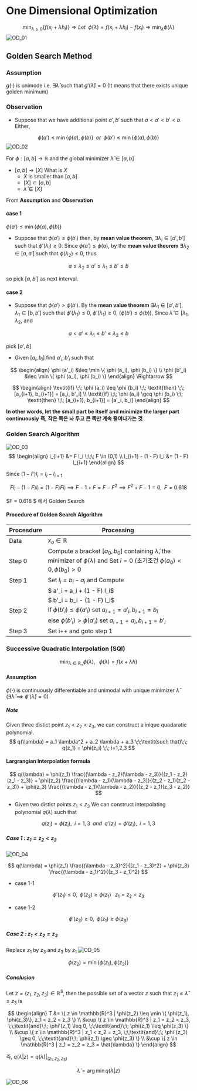 One Dimensional Optimization
==========================
$$
\min_{\lambda \geq 0} \{f(x_i + \lambda h_i) \} \Rightarrow \textit{Let} \;\; \phi(\lambda)= f(x_i + \lambda h_i) - f(x_i) \Rightarrow \min_{\lambda} \phi(\lambda)
$$
![OD_01](http://jnwhome.iptime.org/img/Nonlinear_Optimization/od_01.png)
## Golden Search Method 
### Assumption
$g(\cdot)$ is unimode i.e. $\exists \hat{\lambda}$ such that $g'(\hat{\lambda}) = 0$ (It means that there exists unique golden minimum)

### Observation
- Suppose that we have additional point $a', b'$ such that $a < a' < b' < b$. Either,

$$
\phi(a') \leq \min \{ \phi(a), \phi(b) \} \;\;\textit{or}\;\;\phi(b') \leq \min \{ \phi(a), \phi(b) \}
$$
![OD_02](http://jnwhome.iptime.org/img/Nonlinear_Optimization/od_02.png)

For $\phi:[a, b] \rightarrow \mathbb{R}$ and the global minimizer $\hat{\lambda} \in [a,b]$ 
- $[a, b] \rightarrow [X]$ What is $X$
   - $X$ is smaller than $[a, b]$
   - $[X] \subset [a, b]$
   - $\hat{\lambda} \in [X]$

From **Assumption** and **Observation**
#### case 1
$\phi(a') \leq \min \{ \phi(a), \phi(b)\}$
- Suppose that $\phi(a') \leq \phi(b')$ then, by **mean value theorem**, $\exists \lambda_i \in [a', b']$ such that $\phi'(\lambda_i) \geq 0$. Since $\phi(a') \leq \phi(a)$, by the **mean value theorem** $\exists \lambda_2 \in [a, a']$ such that $\phi(\lambda_2) \leq 0$, thus 

$$
a \leq \lambda_2 \leq a' \leq \lambda_1 \leq b' \leq b
$$

so pick $[a, b']$ as next interval.

#### case 2
- Suppose that $\phi(a') > \phi(b')$. By the **mean value theorem** $\exists \lambda_1 \in [a', b'], \; \lambda_1 \in [b, b']$ such that $\phi'(\lambda_1) \leq 0, \; \phi'(\lambda_1) \geq 0$, ($\phi(b') \leq  \phi(b)$), Since $\hat{\lambda} \in [\lambda_1, \lambda_2$, and 

$$
a < a' \leq \lambda_1 \leq b' \leq \lambda_2 \leq b
$$

pick $[a', b]$

- Given $[a_i, b_i]$ find $a'_i, b'_i$ such that

$$
\begin{align}
\phi (a'_i) &\leq \min \{ \phi (a_i), \phi (b_i) \} \\
\phi (b'_i) &\leq \min \{ \phi (a_i), \phi (b_i) \}
\end{align}
\Rightarrow
$$

$$
\begin{align}
\textit{if} \;\; \phi (a_i) \leq \phi (b_i) \;\; \textit{then} \;\; [a_{i+1}, b_{i+1}] = [a_i, b'_i] \\
\textit{if} \;\; \phi (a_i) \geq \phi (b_i) \;\; \textit{then} \;\; [a_{i+1}, b_{i+1}] = [a'_i, b_i]
\end{align}
$$

**In other words, let the small part be itself and minimize the larger part continuously**
**즉, 작은 쪽은 놔 두고 큰 쪽만 계속 줄여나가는 것**

### Golden Search Algorithm
![OD_03](http://jnwhome.iptime.org/img/Nonlinear_Optimization/od_03.png)
$$
\begin{align}
l_{i+1} &= F l_i \;\;\; F \in (0,1) \\
l_{i+1} - (1 - F) l_i &= (1 - F) l_{i+1}
\end{align}
$$

Since $(1 - F) l_i = l_i - l_{i+1}$ 

$$
F l_i - (1-F) l_i = (1-F)F l_i \implies F - 1 + F = F - F^2 \implies F^2 + F - 1 =0, \;\; F = 0.618 
$$

$F = 0.618 $ 에서 Golden Search 

#### Procedure of Golden Search Algorithm

| Procesdure | Processing|
|---|---|
| Data | $x_o \in \mathbb{R}$ |
| Step 0 | Compute a bracket $[a_0, b_0]$ containing $\hat{\lambda}$, the minimizer of $\phi(\lambda)$ and Set $i=0$ (초기조건 $\phi(a_0) < 0, \phi(b_0) > 0$|
| Step 1 | Set $l_i = b_i - a_i$ and Compute |
|        | $ a'_i = a_i + (1 - F) l_i$ |
|        | $ b'_i = b_i - (1 - F) l_i$ |
| Step 2 | If $\phi(b'_i) \leq \phi(a'_i)$ set $a_{i+1} = a'_i, b_{i+1} = b_i$ |
|        | else $\phi(b'_i) > \phi(a'_i)$ set $a_{i+1} = a_i, b_{i+1} = b'_i$ |
| Step 3 | Set i++ and goto step 1 |


### Successive Quadratic Interpolation (SQI)

$$
\min_{\lambda \in \mathbb{R}_{+}} \phi(\lambda), \;\;\; \phi(\lambda) = f(x + \lambda h)
$$

#### Assumption
$\phi(\cdot)$ is continuously differentiable and unimodal with unique minimizer $\hat{\lambda}$  ($\exists \hat{\lambda} \implies \phi'(\hat{\lambda}) = 0$)

##### Note
Given three distict point $z_1 < z_2 < z_3$, we can construct a inique quadaratic polynomial.
$$
q(\lambda) = a_1 \lambda^2 + a_2 \lambda + a_3 \;\;\textit(such that)\;\; q(z_1) = \phi(z_i) \;\; i=1,2,3
$$

#### Largrangian Interpolation formula

$$
q(\lambda) = \phi(z_1) \frac{(\lambda - z_2)(\lambda - z_3)}{(z_1 - z_2)(z_1 - z_3)} + \phi(z_2) \frac{(\lambda - z_1)(\lambda - z_3)}{(z_2 - z_1)(z_2 - z_3)} + \phi(z_3) \frac{(\lambda - z_1)(\lambda - z_2)}{(z_2 - z_1)(z_3 - z_2)}
$$

- Given two distict points $z_1 < z_3$
We can construct interpolating polynomial $q(\lambda)$ such that

$$
q(z_i) = \phi(z_i), \;\; i=1,3 \;\;\textit{and}\;\; q'(z_i) = \phi'(z_i), \;\; i=1,3
$$

##### Case 1 : $z_1 = z_2 < z_3$
![OD_04](http://jnwhome.iptime.org/img/Nonlinear_Optimization/od_04.png)

$$
q(\lambda) = \phi(z_1) \frac{(\lambda - z_3)^2}{(z_1 - z_3)^2} + \phi(z_3) \frac{(\lambda - z_1)^2}{(z_3 - z_1)^2}
$$

- case 1-1

$$
\phi'(z_1) \leq 0, \;\; \phi(z_3) \geq \phi(z_1) \;\;\; z_1 = z_2 < z_3
$$

- case 1-2

$$
\phi'(z_3) \geq 0, \;\; \phi(z_1) \geq \phi(z_3) 
$$

##### Case 2 : $z_1 < z_2 = z_3$
Replace $z_1$ by $z_3$ and $z_3$ by $z_1​$
![OD_05](http://jnwhome.iptime.org/img/Nonlinear_Optimization/od_05.png)

$$
\phi(z_2) = \min \{ \phi(z_1), \phi(z_3) \}
$$

##### Conclusion
Let $z = (z_1, z_2, z_3) \in \mathbb{R}^3$, then the possible set of a vector $z$ such that $z_1 \leq \hat{\lambda} \leq z_3$ is 

$$
\begin{align}
T &= \{ z \in \mathbb{R}^3 | \phi(z_2) \leq \min \{ \phi(z_1), \phi(z_3)\}, z_1 < z_2 < z_3 \} \\
  &\cup \{ z \in \mathbb{R}^3 | z_1 = z_2 < z_3, \;\;\textit{and}\;\; \phi'(z_1) \leq 0, \;\;\textit{and}\;\; \phi(z_1) \leq \phi(z_3) \} \\
  &\cup \{ z \in \mathbb{R}^3 | z_1 < z_2 = z_3, \;\;\textit{and}\;\; \phi'(z_3) \geq 0, \;\;\textit{and}\;\; \phi(z_1) \geq \phi(z_3) \} \\
  &\cup \{ z \in \mathbb{R}^3 | z_1 = z_2 = z_3 = \hat{\lambda} \}
\end{align}
$$

즉, $q(\lambda|z) = q(\lambda)|_{(z_1, z_2, z_3)}$

$$
\hat{\lambda} = \arg \min q(\lambda|z)
$$

![OD_06](http://jnwhome.iptime.org/img/Nonlinear_Optimization/od_06.png)